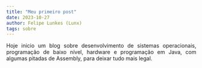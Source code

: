 ```yaml
---
title: "Meu primeiro post"
date: 2023-10-27
author: Felipe Lunkes (Lunx)
tags: sobre
---
```


<div align="justify">
  
Hoje inicio um blog sobre desenvolvimento de sistemas operacionais, programação de baixo nível, hardware e programação em Java, com algumas pitadas de Assembly, para deixar tudo mais legal.

</div>
